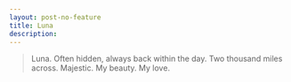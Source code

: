 ```yaml
---
layout: post-no-feature
title: Luna
description: 
---
```

> Luna. Often hidden, always back within the day. Two thousand miles across.  Majestic.  My beauty.  My love.

